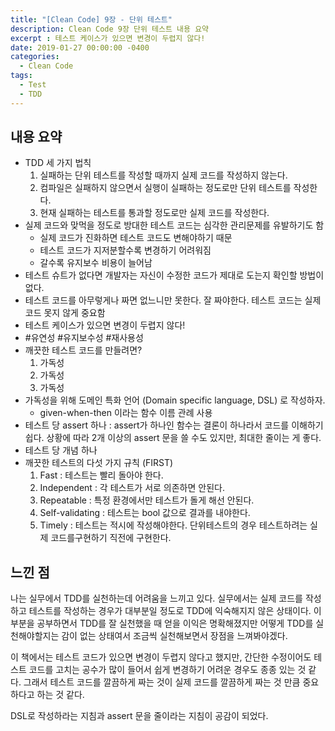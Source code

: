 ```yaml
---
title: "[Clean Code] 9장 - 단위 테스트"
description: Clean Code 9장 단위 테스트 내용 요약
excerpt : 테스트 케이스가 있으면 변경이 두렵지 않다!
date: 2019-01-27 00:00:00 -0400
categories:
  - Clean Code
tags:
  - Test
  - TDD
---
```

## 내용 요약

* TDD 세 가지 법칙
    1. 실패하는 단위 테스트를 작성할 때까지 실제 코드를 작성하지 않는다.
    2. 컴파일은 실패하지 않으면서 실행이 실패하는 정도로만 단위 테스트를 작성한다.
    3. 현재 실패하는 테스트를 통과할 정도로만 실제 코드를 작성한다.
* 실제 코드와 맞먹을 정도로 방대한 테스트 코드는 심각한 관리문제를 유발하기도 함
    * 실제 코드가 진화하면 테스트 코드도 변해야하기 때문
    * 테스트 코드가 지저분할수록 변경하기 어려워짐
    * 갈수록 유지보수 비용이 늘어남
* 테스트 슈트가 없다면 개발자는 자신이 수정한 코드가 제대로 도는지 확인할 방법이 없다.
* 테스트 코드를 아무렇게나 짜면 없느니만 못한다. 잘 짜야한다. 테스트 코드는 실제 코드 못지 않게 중요함
* 테스트 케이스가 있으면 변경이 두렵지 않다!
* #유연성 #유지보수성 #재사용성
* 깨끗한 테스트 코드를 만들려면?
    1. 가독성
    2. 가독성
    3. 가독성
* 가독성을 위해 도메인 특화 언어 (Domain specific language, DSL) 로 작성하자.
    * given-when-then 이라는 함수 이름 관례 사용
* 테스트 당 assert 하나 : assert가 하나인 함수는 결론이 하나라서 코드를 이해하기 쉽다. 상황에 따라 2개 이상의 assert 문을 쓸 수도 있지만, 최대한 줄이는 게 좋다.
* 테스트 당 개념 하나
* 깨끗한 테스트의 다섯 가지 규칙 (FIRST)
    1. Fast : 테스트는 빨리 돌아야 한다.
    2. Independent : 각 테스트가 서로 의존하면 안된다.
    3. Repeatable : 특정 환경에서만 테스트가 돌게 해선 안된다.
    4. Self-validating : 테스트는 bool 값으로 결과를 내야한다.
    5. Timely : 테스트는 적시에 작성해야한다. 단위테스트의 경우 테스트하려는 실제 코드를구현하기 직전에 구현한다.

## 느낀 점
나는 실무에서 TDD를 실천하는데 어려움을 느끼고 있다. 실무에서는 실제 코드를 작성하고 테스트를 작성하는 경우가 대부분일 정도로 TDD에 익숙해지지 않은 상태이다. 이 부분을 공부하면서 TDD를 잘 실천했을 때 얻을 이익은 명확해졌지만 어떻게 TDD를 실천해야할지는 감이 없는 상태여서 조금씩 실천해보면서 장점을 느껴봐야겠다.

이 책에서는 테스트 코드가 있으면 변경이 두렵지 않다고 했지만, 간단한 수정이어도 테스트 코드를 고치는 공수가 많이 들어서 쉽게 변경하기 어려운 경우도 종종 있는 것 같다. 그래서 테스트 코드를 깔끔하게 짜는 것이 실제 코드를 깔끔하게 짜는 것 만큼 중요하다고 하는 것 같다.

DSL로 작성하라는 지침과 assert 문을 줄이라는 지침이 공감이 되었다.